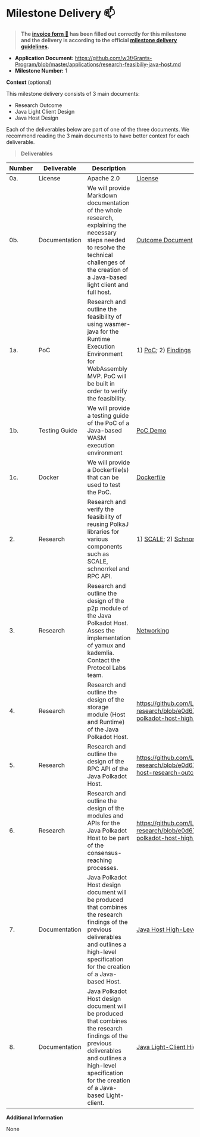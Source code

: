 # Milestone Delivery :mailbox:

> **The [invoice form :pencil:](https://docs.google.com/forms/d/e/1FAIpQLSfmNYaoCgrxyhzgoKQ0ynQvnNRoTmgApz9NrMp-hd8mhIiO0A/viewform) has been filled out correctly for this milestone and the delivery is according to the official [milestone delivery guidelines](https://github.com/w3f/Grants-Program/blob/master/docs/Support%20Docs/milestone-deliverables-guidelines.md).**

- **Application
  Document:** https://github.com/w3f/Grants-Program/blob/master/applications/research-feasibiliy-java-host.md
- **Milestone Number:** 1

**Context** (optional)

This milestone delivery consists of 3 main documents:

- Research Outcome
- Java Light Client Design
- Java Host Design

Each of the deliverables below are part of one of the three documents. We recommend reading the 3 main documents to have
better context for each deliverable.


> **Deliverables**

| Number | Deliverable   | Description                                                                                                                                                                                                 | Link                                                                                                                                                                                                                                                                                                                                                                                   | Notes |
| ------ | ------------- | ----------------------------------------------------------------------------------------------------------------------------------------------------------------------------------------------------------- | -------------------------------------------------------------------------------------------------------------------------------------------------------------------------------------------------------------------------------------------------------------------------------------------------------------------------------------------------------------------------------------- | ----- |
| 0a.    | License       | Apache 2.0                                                                                                                                                                                                  | [License](https://github.com/LimeChain/java-host-research/blob/cf8bdc17d9f0422fa10b9d61000b7ef86563e9fc/LICENSE)                                                                                                                                                                                                                                                                                                                      |       |
| 0b.    | Documentation | We will provide Markdown documentation of the whole research, explaining the necessary steps needed to resolve the technical challenges of the creation of a Java-based light client and full host.         | [Outcome Document](https://github.com/LimeChain/java-host-research/blob/ad986c3dccdd5eef4fe4e79d7228ab98289d8a34/research/java-host-research-outcome.md)                                                                                                                                                                                                                                                                                       |       |
| 1a.    | PoC           | Research and outline the feasibility of using wasmer-java for the Runtime Execution Environment for WebAssembly MVP. PoC will be built in order to verify the feasibility.                                  | 1) [PoC](https://github.com/LimeChain/java-host-research/blob/e0d673177aec21dbc0ffe05bd249e54bb9ceef56/README.md#proof-of-concept-demo); 2) [Findings](https://github.com/LimeChain/java-host-research/blob/e0d673177aec21dbc0ffe05bd249e54bb9ceef56/research/java-host-research-outcome.md#wasm-execution-environment)                                                                                                                                                                                                                                                            |       |
| 1b.    | Testing Guide | We will provide a testing guide of the PoC of a Java-based WASM execution environment                                                                                                                       | [PoC Demo](https://github.com/LimeChain/java-host-research/blob/e0d673177aec21dbc0ffe05bd249e54bb9ceef56/README.md#proof-of-concept-demo)                                                                                                                                                                                                                                                                                                                  |       |
| 1c.    | Docker        | We will provide a Dockerfile(s) that can be used to test the PoC.                                                                                                                                           | [Dockerfile](https://github.com/LimeChain/wasmer-java/blob/3c6ca0ed4d4882a62d5950fd506ab3d5bd287a37/Dockerfile)                                                                                                                                                                                                                                                                                                                        |       |
| 2.     | Research      | Research and verify the feasibility of reusing PolkaJ libraries for various components such as SCALE, schnorrkel and RPC API.                                                                               | 1) [SCALE](https://github.com/LimeChain/java-host-research/blob/e0d673177aec21dbc0ffe05bd249e54bb9ceef56/research/java-host-research-outcome.md#scale-codec); 2) [Schnorrkel](https://github.com/LimeChain/java-host-research/blob/e0d673177aec21dbc0ffe05bd249e54bb9ceef56/research/java-host-research-outcome.md#cryptographic-primitives); 3) [RPC API](https://github.com/LimeChain/java-host-research/blob/e0d673177aec21dbc0ffe05bd249e54bb9ceef56/research/java-host-research-outcome.md#json-rpc-api) |       |
| 3.     | Research      | Research and outline the design of the p2p module of the Java Polkadot Host. Asses the implementation of yamux and kademlia. Contact the Protocol Labs team.                                                | [Networking](https://github.com/LimeChain/java-host-research/blob/e0d673177aec21dbc0ffe05bd249e54bb9ceef56/research/java-host-research-outcome.md#networking)                                                                                                                                                                                                                                                                            |
| 4.     | Research      | Research and outline the design of the storage module (Host and Runtime) of the Java Polkadot Host.                                                                                                         | https://github.com/LimeChain/java-host-research/blob/e0d673177aec21dbc0ffe05bd249e54bb9ceef56/research/java-polkadot-host-high-level-design.md                                                                                                                                                                                                                                                                        |       |
| 5.     | Research      | Research and outline the design of the RPC API of the Java Polkadot Host.                                                                                                                                   | https://github.com/LimeChain/java-host-research/blob/e0d673177aec21dbc0ffe05bd249e54bb9ceef56/research/java-host-research-outcome.md#json-rpc-api                                                                                                                                                                                                                                                                         |
| 6.     | Research      | Research and outline the design of the modules and APIs for the Java Polkadot Host to be part of the consensus-reaching processes.                                                                          | https://github.com/LimeChain/java-host-research/blob/e0d673177aec21dbc0ffe05bd249e54bb9ceef56/research/java-polkadot-host-high-level-design.md#consensus-reaching-process                                                                                                                                                                                                                                                  |
| 7.     | Documentation | Java Polkadot Host design document will be produced that combines the research findings of the previous deliverables and outlines a high-level specification for the creation of a Java-based Host.         | [Java Host High-Level Design](https://github.com/LimeChain/java-host-research/blob/e0d673177aec21dbc0ffe05bd249e54bb9ceef56/research/java-polkadot-host-high-level-design.md)                                                                                                                                                                                                                                                                             |
| 8.     | Documentation | Java Polkadot Host design document will be produced that combines the research findings of the previous deliverables and outlines a high-level specification for the creation of a Java-based Light-client. | [Java Light-Client High-Level Design](https://github.com/LimeChain/java-host-research/blob/e0d673177aec21dbc0ffe05bd249e54bb9ceef56/research/java-host-light-client-high-level-design.md)                                                                                                                                                                                                                                                                         |

**Additional Information**

None
